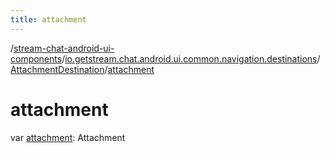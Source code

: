 ```yaml
---
title: attachment
---
```

/[stream-chat-android-ui-components](../../index.md)/[io.getstream.chat.android.ui.common.navigation.destinations](../index.md)/[AttachmentDestination](index.md)/[attachment](attachment.md)  
  
  
  
# attachment  
var [attachment](attachment.md): Attachment
